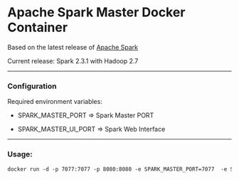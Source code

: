 # Apache Spark Master Docker Container

Based on the latest release of [Apache Spark](http://spark.apache.org/)

Current release: Spark 2.3.1 with Hadoop 2.7

------

### Configuration

Required environment variables:

- SPARK_MASTER_PORT => Spark Master PORT

- SPARK_MASTER_UI_PORT => Spark Web Interface

------

### Usage:

```dockerfile
docker run -d -p 7077:7077 -p 8080:8080 -e SPARK_MASTER_PORT=7077  -e SPARK_MASTER_UI_PORT=8080  cloudiator/spark-master:latest
```

